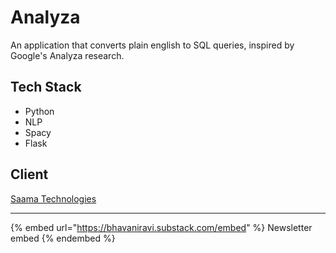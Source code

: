 # Analyza

An application that converts plain english to SQL queries, inspired by Google's Analyza research.

## Tech Stack

- Python
- NLP
- Spacy
- Flask

## Client

[Saama Technologies](https://www.saama.com)

---

{% embed url="https://bhavaniravi.substack.com/embed" %}
Newsletter embed
{% endembed %}
